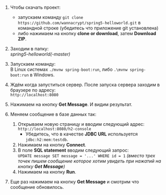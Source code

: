 1. Чтобы скачать проект:
    - запускаем команду `git clone https://github.com/wannacrypt/spring5-helloworld.git` в командной строке (убедитесь что приложение git установлена)   
    - либо нажимаем на кнопку **clone or download**, затем **Download ZIP**.
   
2. Заходим в папку:  
    *spring5-helloworld(-master)*

3. Запускаем команду:  
    В Linux системах `./mvnw spring-boot:run`, либо `.\mvnw spring-boot:run` в Windows.

4. Ждём когда запуститься сервер. После запуска сервера заходим в браузере по адресу:  
    `http://localhost:8080`

5. Нажимаем на кнопку **Get Message**. И видим результат.

6. Меняем сообщение в базе данных так:
    1. Открываем новую страницу и вводим следующий адрес:  
    `http://localhost:8080/h2-console`
        - Убедитесь, что в качестве **JDBC URL** используется `jdbc:h2:mem:testdb`.
    2. Нажимаем на кнопку **Connect**.
    3. В поле **SQL statement** вводим следующий запрос:  
        `UPDATE message SET message = '...' WHERE id = 1` *(вместо трех точек пишем сообщение которое хотим увидеть при нажатий на кнопку **Get Message**)*
    4. Нажимаем на кнопку **Run**.
7. Еще раз нажимаем на кнопку **Get Message** и смотрим что сообщение обновилось.
